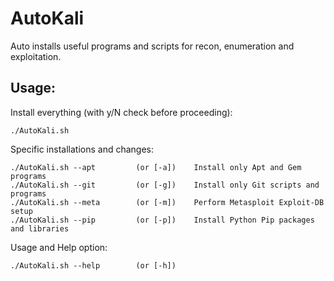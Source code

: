 # AutoKali
Auto installs useful programs and scripts for recon, enumeration and exploitation.

## Usage:
Install everything (with y/N check before proceeding):

    ./AutoKali.sh
    
Specific installations and changes:

    ./AutoKali.sh --apt         (or [-a])    Install only Apt and Gem programs
    ./AutoKali.sh --git         (or [-g])    Install only Git scripts and programs
    ./AutoKali.sh --meta        (or [-m])    Perform Metasploit Exploit-DB setup
    ./AutoKali.sh --pip         (or [-p])    Install Python Pip packages and libraries
    
Usage and Help option:

    ./AutoKali.sh --help        (or [-h])
